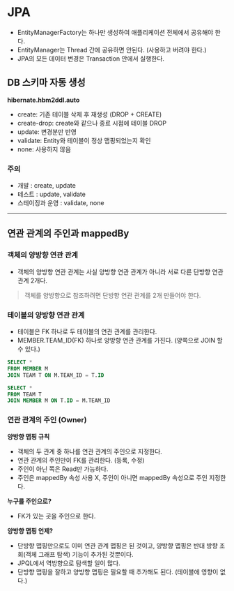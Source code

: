 # JPA
* EntityManagerFactory는 하나만 생성하여 애플리케이션 전체에서 공유해야 한다.
* EntityManager는 Thread 간에 공유하면 안된다. (사용하고 버려야 한다.)
* JPA의 모든 데이터 변경은 Transaction 안에서 실행한다.

## DB 스키마 자동 생성
**hibernate.hbm2ddl.auto**
* create: 기존 테이블 삭제 후 재생성 (DROP + CREATE)
* create-drop: create와 같으나 종료 시점에 테이블 DROP
* update: 변경분만 반영
* validate: Entity와 테이블이 정상 맵핑되었는지 확인
* none: 사용하지 않음

### 주의
* 개발 : create, update
* 테스트 : update, validate
* 스테이징과 운영 : validate, none

---

## 연관 관계의 주인과 mappedBy

### 객체의 양방향 연관 관계
* 객체의 양방향 연관 관계는 사실 양방향 연관 관계가 아니라 서로 다른 단방향 연관 관계 2개다.
> 객체를 양방향으로 참조하려면 단방향 연관 관계를 2개 만들어야 한다.

### 테이블의 양방향 연관 관계
* 테이블은 FK 하나로 두 테이블의 연관 관계를 관리한다.
* MEMBER.TEAM_ID(FK) 하나로 양방향 연관 관계를 가진다. (양쪽으로 JOIN 할 수 있다.)

```sql
SELECT *
FROM MEMBER M 
JOIN TEAM T ON M.TEAM_ID = T.ID

SELECT *
FROM TEAM T 
JOIN MEMBER M ON T.ID = M.TEAM_ID
```

### 연관 관계의 주인 (Owner)
**양방향 맵핑 규칙**
* 객체의 두 관계 중 하나를 연관 관계의 주인으로 지정한다.
* 연관 관계의 주인만이 FK를 관리한다. (등록, 수정)
* 주인이 아닌 쪽은 Read만 가능하다.
* 주인은 mappedBy 속성 사용 X, 주인이 아니면 mappedBy 속성으로 주인 지정한다.

**누구를 주인으로?**
* FK가 있는 곳을 주인으로 한다.

**양방향 맵핑 언제?**
* 단방향 맵핑만으로도 이미 연관 관계 맵핑은 된 것이고, 양방향 맵핑은 반대 방향 조회(객체 그래프 탐색) 기능이 추가된 것뿐이다.
* JPQL에서 역방향으로 탐색할 일이 많다.
* 단방향 맵핑을 잘하고 양방향 맵핑은 필요할 때 추가해도 된다. (테이블에 영향이 없다.)





